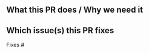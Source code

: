 <!--
    Please read the CLA carefully before submitting your contribution to Mercari.
    Under any circumstances, by submitting your contribution, you are deemed to accept and agree to be bound by the terms and conditions of the CLA.
    https://www.mercari.com/cla/
-->

## What this PR does / Why we need it

## Which issue(s) this PR fixes

<!--
    Please specify the related issue.
    If there is no issue related to this PR, first of all you should consider creating an issue.
-->
Fixes #
